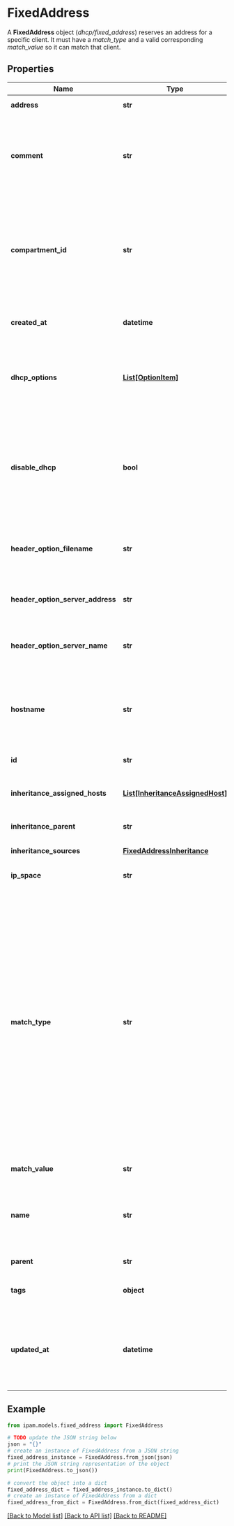 # FixedAddress

A __FixedAddress__ object (_dhcp/fixed_address_) reserves an address for a specific client. It must have a _match_type_ and a valid corresponding _match_value_ so it can match that client.

## Properties

Name | Type | Description | Notes
------------ | ------------- | ------------- | -------------
**address** | **str** | The reserved address. | 
**comment** | **str** | The description for the fixed address. May contain 0 to 1024 characters. Can include UTF-8. | [optional] 
**compartment_id** | **str** | The compartment associated with the object. If no compartment is associated with the object, the value defaults to empty. | [optional] [readonly] 
**created_at** | **datetime** | Time when the object has been created. | [optional] [readonly] 
**dhcp_options** | [**List[OptionItem]**](OptionItem.md) | The list of DHCP options. May be either a specific option or a group of options. | [optional] 
**disable_dhcp** | **bool** | Optional. _true_ to disable object. The fixed address is converted to an exclusion when generating configuration.  Defaults to _false_. | [optional] 
**header_option_filename** | **str** | The configuration for header option filename field. | [optional] 
**header_option_server_address** | **str** | The configuration for header option server address field. | [optional] 
**header_option_server_name** | **str** | The configuration for header option server name field. | [optional] 
**hostname** | **str** | The DHCP host name associated with this fixed address. It is of FQDN type and it defaults to empty. | [optional] 
**id** | **str** | The resource identifier. | [optional] [readonly] 
**inheritance_assigned_hosts** | [**List[InheritanceAssignedHost]**](InheritanceAssignedHost.md) | The list of the inheritance assigned hosts of the object. | [optional] [readonly] 
**inheritance_parent** | **str** | The resource identifier. | [optional] 
**inheritance_sources** | [**FixedAddressInheritance**](FixedAddressInheritance.md) | The inheritance configuration. | [optional] 
**ip_space** | **str** | The resource identifier. | [optional] 
**match_type** | **str** | Indicates how to match the client:  * _mac_: match the client MAC address for both IPv4 and IPv6,  * _client_text_ or _client_hex_: match the client identifier for IPv4 only,  * _relay_text_ or _relay_hex_: match the circuit ID or remote ID in the DHCP relay agent option (82) for IPv4 only,  * _duid_: match the DHCP unique identifier, currently match only for IPv6 protocol. | 
**match_value** | **str** | The value to match. | 
**name** | **str** | The name of the fixed address. May contain 1 to 256 characters. Can include UTF-8. | [optional] 
**parent** | **str** | The resource identifier. | [optional] 
**tags** | **object** | The tags for the fixed address in JSON format. | [optional] 
**updated_at** | **datetime** | Time when the object has been updated. Equals to _created_at_ if not updated after creation. | [optional] [readonly] 

## Example

```python
from ipam.models.fixed_address import FixedAddress

# TODO update the JSON string below
json = "{}"
# create an instance of FixedAddress from a JSON string
fixed_address_instance = FixedAddress.from_json(json)
# print the JSON string representation of the object
print(FixedAddress.to_json())

# convert the object into a dict
fixed_address_dict = fixed_address_instance.to_dict()
# create an instance of FixedAddress from a dict
fixed_address_from_dict = FixedAddress.from_dict(fixed_address_dict)
```
[[Back to Model list]](../README.md#documentation-for-models) [[Back to API list]](../README.md#documentation-for-api-endpoints) [[Back to README]](../README.md)


